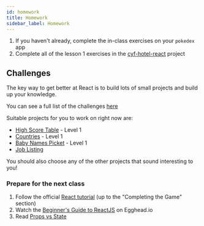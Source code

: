 ```yaml
---
id: homework
title: Homework
sidebar_label: Homework
---
```


1. If you haven't already, complete the in-class exercises on your `pokedex` app
2. Complete all of the lesson 1 exercises in the [cyf-hotel-react](https://github.com/CodeYourFuture/cyf-hotel-react#lesson-1) project

## Challenges

The key way to get better at React is to build lots of small projects and build up your knowledge. 

You can see a full list of the challenges [here](https://github.com/CodeYourFuture/cyf-react-challenges/)

Suitable projects for you to work on right now are:

- [High Score Table](https://github.com/CodeYourFuture/cyf-react-challenges/tree/master/challenge-high-score-tables) - Level 1
- [Countries](https://github.com/CodeYourFuture/cyf-react-challenges/tree/master/challenge-countries) - Level 1
- [Baby Names Picket](https://github.com/CodeYourFuture/cyf-react-challenges/tree/master/challenge-baby-name-picker) - Level 1
- [Job Listing](https://github.com/CodeYourFuture/cyf-react-challenges/tree/master/challenge-job-listing)

You should also choose any of the other projects that sound interesting to you!

### Prepare for the next class

1. Follow the official [React tutorial](https://reactjs.org/tutorial/tutorial.html) (up to the "Completing the Game" section)
2. Watch the [Beginner's Guide to ReactJS](https://egghead.io/courses/the-beginner-s-guide-to-reactjs) on Egghead.io
3. Read [Props vs State](https://kentcdodds.com/blog/props-vs-state)
